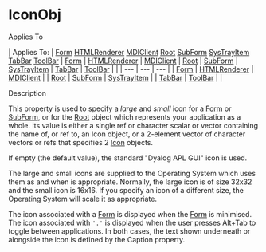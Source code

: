 




<h1 class="heading"><span class="name">IconObj</span></h1>

Applies To

| Applies To: | [Form](./form.md) [HTMLRenderer](./htmlrenderer.md) [MDIClient](./mdiclient.md) [Root](./root.md) [SubForm](./subform.md) [SysTrayItem](./systrayitem.md) [TabBar](./tabbar.md) [ToolBar](./toolbar.md) | [Form](./form.md) | [HTMLRenderer](./htmlrenderer.md) | [MDIClient](./mdiclient.md) | [Root](./root.md) | [SubForm](./subform.md) | [SysTrayItem](./systrayitem.md) | [TabBar](./tabbar.md) | [ToolBar](./toolbar.md) |  |
| --- | --- | ---  |
| [Form](./form.md) | [HTMLRenderer](./htmlrenderer.md) | [MDIClient](./mdiclient.md) |
| [Root](./root.md) | [SubForm](./subform.md) | [SysTrayItem](./systrayitem.md) |
| [TabBar](./tabbar.md) | [ToolBar](./toolbar.md) |  |


Description


This property is used to specify a *large* and *small* icon for a [Form](./form.md) or [SubForm](./subform.md), or for the [Root](./root.md) object which represents your application as a whole. Its value is either a single ref or character scalar or vector containing the name of, or ref to, an Icon object, or a 2-element vector of character vectors or refs that specifies 2 [Icon](./icon.md) objects.


If empty (the default value), the standard "Dyalog APL GUI" icon is used.


The large and small icons are supplied to the Operating System which uses them as and when is appropriate. Normally, the large icon is of size 32x32 and the small icon is 16x16. If you specify an icon of a different size, the Operating System will scale it as appropriate.


The icon associated with a [Form](./form.md) is displayed when the [Form](./form.md) is minimised. The icon associated with `'.'` is displayed when the user presses Alt+Tab to toggle between applications. In both cases, the text shown underneath or alongside the icon is defined by the Caption property.




